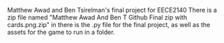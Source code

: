 Matthew Awad and Ben Tsirelman's final project for EECE2140
There is a zip file named "Matthew Awad And Ben T Github Final zip with cards.png.zip" in there is the .py file for the final project, as well as the assets for the game to run in a folder.
